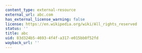 ```yaml
---
content_type: external-resource
external_url: abc.com
has_external_license_warning: false
license: https://en.wikipedia.org/wiki/All_rights_reserved
status: ''
title: abc
uid: 83d324b5-4693-4f4f-a317-e015bb0f52fd
wayback_url: ''
---
```

